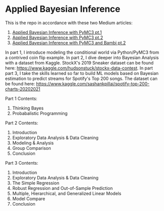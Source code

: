 # Applied Bayesian Inference

This is the repo in accordance with these two Medium articles:
1. [Applied Bayesian Inference with PyMC3 pt.1](https://towardsdatascience.com/applied-bayesian-inference-pt-1-322b25093f62)
2. [Applied Bayesian Inference with PyMC3 pt.2](https://towardsdatascience.com/applied-bayesian-inference-with-python-pt-2-80bcd63b507e)
3. [Applied Bayesian Inference with PyMC3 and Bambi pt.2](https://animadurkar.medium.com/applied-bayesian-inference-with-pymc3-and-bambi-pt-3-d4bfb3211509)

In part 1, I introduce modeling the conditional world via Python/PyMC3 from a contrived coin flip example. In part 2, I dive deeper into Bayesian Analysis with a dataset from Kaggle. StockX's 2019 Sneaker dataset can be found here: https://www.kaggle.com/hudsonstuck/stockx-data-contest. In part part 3, I take the skills learned so far to build ML models based on Bayesian estimation to predict streams for Spotify's Top 200 songs. The dataset can be found here: https://www.kaggle.com/sashankpillai/spotify-top-200-charts-20202021

Part 1 Contents:
1. Thinking Bayes
2. Probabalistic Programming

Part 2 Contents:
1. Introduction
2. Exploratory Data Analysis & Data Cleaning
3. Modeling & Analysis
4. Group Comparison
5. Conclusion

Part 3 Contents:
1. Introduction
2. Exploratory Data Analysis & Data Cleaning
3. The Simple Regression
4. Robust Regression and Out-of-Sample Prediction
5. Multiple, Hierarchical, and Generalized Linear Models
6. Model Compare
7. Conclusion
